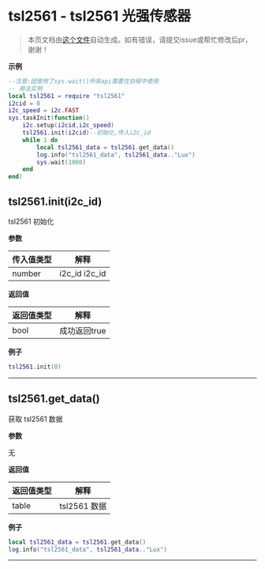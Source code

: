 # tsl2561 - tsl2561 光强传感器 

> 本页文档由[这个文件](https://gitee.com/openLuat/LuatOS/tree/master/luat/../script/libs/tsl2561/tsl2561.lua)自动生成。如有错误，请提交issue或帮忙修改后pr，谢谢！


**示例**

```lua
--注意:因使用了sys.wait()所有api需要在协程中使用
-- 用法实例
local tsl2561 = require "tsl2561"
i2cid = 0
i2c_speed = i2c.FAST
sys.taskInit(function()
    i2c.setup(i2cid,i2c_speed)
    tsl2561.init(i2cid)--初始化,传入i2c_id
    while 1 do
        local tsl2561_data = tsl2561.get_data()
        log.info("tsl2561_data", tsl2561_data.."Lux")
        sys.wait(1000)
    end
end)

```

## tsl2561.init(i2c_id)

tsl2561 初始化

**参数**

|传入值类型|解释|
|-|-|
|number|i2c_id i2c_id|

**返回值**

|返回值类型|解释|
|-|-|
|bool|成功返回true|

**例子**

```lua
tsl2561.init(0)

```

---

## tsl2561.get_data()

获取 tsl2561 数据

**参数**

无

**返回值**

|返回值类型|解释|
|-|-|
|table|tsl2561 数据|

**例子**

```lua
local tsl2561_data = tsl2561.get_data()
log.info("tsl2561_data", tsl2561_data.."Lux")

```

---

